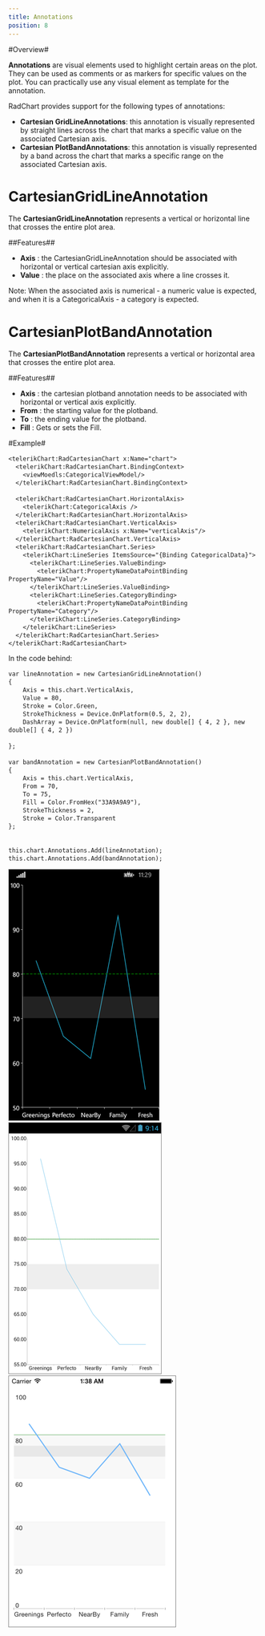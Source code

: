 ```yaml
---
title: Annotations
position: 8
---
```


#Overview#

**Annotations** are visual elements used to highlight certain areas on the plot. They can be used as comments or as markers for specific values on the plot. You can practically use any visual element as template for the annotation.

RadChart provides support for the following types of annotations:

- **Cartesian GridLineAnnotations**: this annotation is visually represented by straight lines across the chart that marks a specific value on the associated Cartesian axis.
- **Cartesian PlotBandAnnotations**: this annotation is visually represented by a band across the chart that marks a specific range on the associated Cartesian axis.

# CartesianGridLineAnnotation #

The **CartesianGridLineAnnotation** represents a vertical or horizontal line that crosses the entire plot area.

##Features##

- **Axis** : the CartesianGridLineAnnotation should be associated with horizontal or vertical cartesian axis explicitly.
- **Value** : the place on the associated axis where a line crosses it.

Note: When the associated axis is numerical - a numeric value is expected, and when it is a CategoricalAxis - a category is expected.

 

# CartesianPlotBandAnnotation #

The **CartesianPlotBandAnnotation** represents a vertical or horizontal area that crosses the entire plot area.  

##Features##

- **Axis** : the cartesian plotband annotation needs to be associated with horizontal or vertical axis explicitly.
- **From** : the starting value for the plotband.
- **To** : the ending value for the plotband.
- **Fill** :  Gets or sets the Fill. 

#Example#

    <telerikChart:RadCartesianChart x:Name="chart">
      <telerikChart:RadCartesianChart.BindingContext>
        <viewMoedls:CategoricalViewModel/>
      </telerikChart:RadCartesianChart.BindingContext>
	  
      <telerikChart:RadCartesianChart.HorizontalAxis>
        <telerikChart:CategoricalAxis />
      </telerikChart:RadCartesianChart.HorizontalAxis>
      <telerikChart:RadCartesianChart.VerticalAxis>
        <telerikChart:NumericalAxis x:Name="verticalAxis"/>
      </telerikChart:RadCartesianChart.VerticalAxis>
      <telerikChart:RadCartesianChart.Series>
        <telerikChart:LineSeries ItemsSource="{Binding CategoricalData}">
          <telerikChart:LineSeries.ValueBinding>
            <telerikChart:PropertyNameDataPointBinding PropertyName="Value"/>
          </telerikChart:LineSeries.ValueBinding>
          <telerikChart:LineSeries.CategoryBinding>
            <telerikChart:PropertyNameDataPointBinding PropertyName="Category"/>
          </telerikChart:LineSeries.CategoryBinding>
        </telerikChart:LineSeries>
      </telerikChart:RadCartesianChart.Series>
    </telerikChart:RadCartesianChart>

In the code behind: 

	var lineAnnotation = new CartesianGridLineAnnotation()
	{
	    Axis = this.chart.VerticalAxis, 
	    Value = 80,
	    Stroke = Color.Green,
	    StrokeThickness = Device.OnPlatform(0.5, 2, 2),
	    DashArray = Device.OnPlatform(null, new double[] { 4, 2 }, new double[] { 4, 2 })
	
	};
	
	var bandAnnotation = new CartesianPlotBandAnnotation()
	{
	    Axis = this.chart.VerticalAxis,
	    From = 70,
	    To = 75,
	    Fill = Color.FromHex("33A9A9A9"),
	    StrokeThickness = 2,
	    Stroke = Color.Transparent
	};
	
	
	this.chart.Annotations.Add(lineAnnotation);
	this.chart.Annotations.Add(bandAnnotation);

![Annotations Windows Phone](chart-annotations-WP.png)
![Annotations Windows Phone](chart-annotations-andro.png)
![Annotations Windows Phone](chart-annotations-iOS.png)